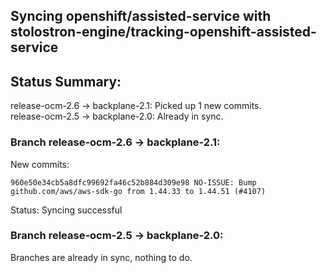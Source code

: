 ## Syncing openshift/assisted-service with stolostron-engine/tracking-openshift-assisted-service

## Status Summary:

release-ocm-2.6 -> backplane-2.1: Picked up 1 new commits.  
release-ocm-2.5 -> backplane-2.0: Already in sync.  

### Branch release-ocm-2.6 -> backplane-2.1:

New commits:

```
960e50e34cb5a8dfc99692fa46c52b884d309e98 NO-ISSUE: Bump github.com/aws/aws-sdk-go from 1.44.33 to 1.44.51 (#4107)
```

Status: Syncing successful

### Branch release-ocm-2.5 -> backplane-2.0:

Branches are already in sync, nothing to do.
